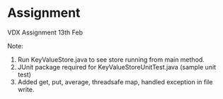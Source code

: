 # Assignment
VDX Assignment 13th Feb


Note:

1. Run KeyValueStore.java to see store running from main method.
2. JUnit package required for KeyValueStoreUnitTest.java (sample unit test)
3. Added get, put, average, threadsafe map, handled exception in file write.


